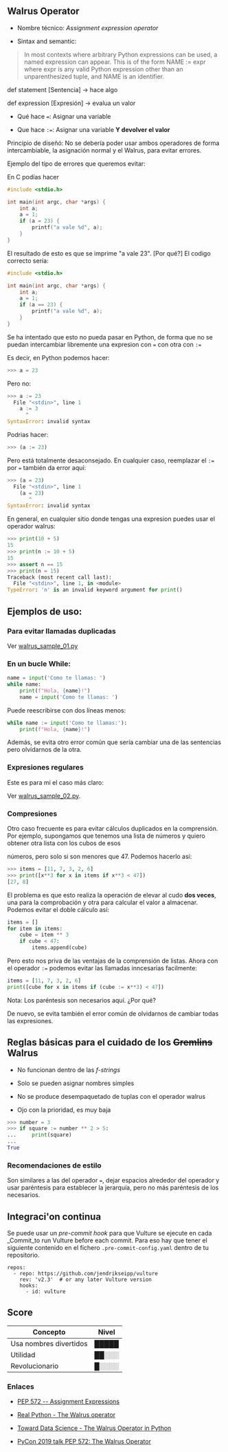 ## Walrus Operator

- Nombre técnico: _Assignment expression operator_

- Sintax and semantic:

> In most contexts where arbitrary Python expressions can be used, a named expression can
> appear. This is of the form NAME := expr where expr is any valid Python expression other
> than an unparenthesized tuple, and NAME is an identifier.

def statement [Sentencia] -> hace algo

def expression [Expresión] -> evalua un valor

- Qué hace `=`: Asignar una variable

- Que hace `:=`: Asignar una variable **Y devolver el valor**

Principio de diseñó: No se debería poder usar ambos operadores de
forma intercambiable, la asignación normal y el Walrus, para evitar errores.

Ejemplo del tipo de errores que queremos evitar:

En C podías hacer

```c
#include <stdio.h>

int main(int argc, char *args) {
    int a;
    a = 1;
    if (a = 23) {
        printf("a vale %d", a);
    }
}
```

El resultado de esto es que se imprime "a vale 23". [Por qué?] El codigo correcto sería:

```c
#include <stdio.h>

int main(int argc, char *args) {
    int a;
    a = 1;
    if (a == 23) {
        printf("a vale %d", a);
    }
}
```

Se ha intentado que esto no pueda pasar en Python, de forma que no se puedan intercambiar
libremente una expresion con `=` con otra con `:=`

Es decir, en Python podemos hacer:

```python
>>> a = 23
```

Pero no:

```python
>>> a := 23
  File "<stdin>", line 1
    a := 3
      ^
SyntaxError: invalid syntax
```

Podrias hacer:

```python
>>> (a := 23)
```

Pero está totalmente desaconsejado. En cualquier caso, reemplazar el `:=` por `=` también da
error aquí:

```python
>>> (a = 23)
  File "<stdin>", line 1
    (a = 23)
       ^
SyntaxError: invalid syntax
```

En general, en cualquier sitio donde tengas una expresion puedes usar el operador walrus:

```python
>>> print(10 + 5)
15
>>> print(n := 10 + 5)
15
>>> assert n == 15
>>> print(n = 15)
Traceback (most recent call last):
  File "<stdin>", line 1, in <module>
TypeError: 'n' is an invalid keyword argument for print()
```

## Ejemplos de uso:

### Para evitar llamadas duplicadas

Ver [walrus_sample_01.py](walrus_sample_01.py)

### En un bucle While:

```python
name = input('Como te llamas: ')
while name:
    print(f"Hola, {name}!")
    name = input('Como te llamas: ')
```

Puede reescribirse con dos líneas menos:

```python
while name := input('Como te llamas:'):
    print(f"Hola, {name}!")
```

Además, se evita otro error común que sería cambiar una de las sentencias pero olvidarnos
de la otra.

### Expresiones regulares

Este es para mí el caso más claro:

Ver [walrus_sample_02.py](walrus_sample_02.py).

### Compresiones

Otro caso frecuente es para evitar cálculos duplicados en la comprensión. Por ejemplo,
supongamos que tenemos una lista de números y quiero obtener otra lista con los cubos de
esos

números, pero solo si son menores que $47$. Podemos hacerlo así:

```python
>>> items = [11, 7, 3, 2, 6]
>>> print([x**3 for x in items if x**3 < 47])
[27, 8]
```

El problema es que esto realiza la operación de elevar al cudo **dos veces**, una para la
comprobación y otra para calcular el valor a almacenar. Podemos evitar el doble cálculo así:

```python
items = []
for item in items:
    cube = item ** 3
    if cube < 47:
        items.append(cube)
```

Pero esto nos priva de las ventajas de la comprensión de listas. Ahora con el operador `:=`
podemos evitar las llamadas inncesarias facilmente:

```python
items = [11, 7, 3, 2, 6]
print([cube for x in items if (cube := x**3) < 47])
```

Nota: Los paréntesis son necesarios aquí. ¿Por qué?

De nuevo, se evita también el error común de olvidarnos de cambiar todas las expresiones.

## Reglas básicas para el cuidado de los ~~Gremlins~~ Walrus

- No funcionan dentro de las _f-strings_

- Solo se pueden asignar nombres simples

- No se produce desempaquetado de tuplas con el operador walrus

- Ojo con la prioridad, es muy baja

```python
>>> number = 3
>>> if square := number ** 2 > 5:
...     print(square)
...
True
```

### Recomendaciones de estilo

Son similares a las del operador `=`, dejar espacios alrededor del operador y usar
paréntesis para establecer la jerarquía, pero no más paréntesis de los necesarios.

## Integraci'on continua

Se puede usar un _pre-commit_ _hook_ para que Vulture se ejecute en cada
_Commit_to run Vulture before each commit. Para eso hay que tener el siguiente contenido
en el fichero `.pre-commit-config.yaml` dentro de tu repositorio.

```
repos:
  - repo: https://github.com/jendrikseipp/vulture
    rev: 'v2.3'  # or any later Vulture version
    hooks:
      - id: vulture
```

## Score

| Concepto               | Nivel |
| ---------------------- | ----- |
| Usa nombres divertidos | █████ |
| Utilidad               | ██░░░ |
| Revolucionario         | █░░░░ |

### Enlaces

- [PEP 572 -- Assignment Expressions](https://www.python.org/dev/peps/pep-0572/)

- [Real Python - The Walrus operator](https://realpython.com/python-walrus-operator/)

- [Toward Data Science - The Walrus Operator in Python](https://towardsdatascience.com/the-walrus-operator-in-python-a315e4f84583)

- [PyCon 2019 talk PEP 572: The Walrus Operator](https://pyvideo.org/pycon-us-2019/pep-572-the-walrus-operator.html)
